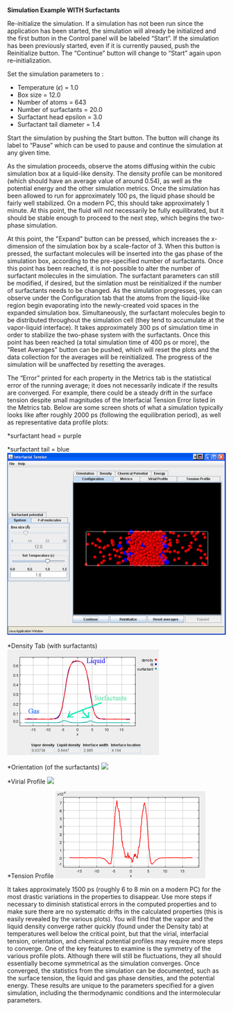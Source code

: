 
**Simulation Example WITH Surfactants**


Re-initialize the simulation. If a simulation has not been run since the application has been started, the
simulation will already be initialized and the first button in the Control panel will be labeled “Start”. If
the simulation has been previously started, even if it is currently paused, push the Reinitialize button. The
“Continue” button will change to “Start” again upon re–initialization.

Set the simulation parameters to :

* Temperature ($\epsilon$) = 1.0
* Box size = 12.0
* Number of atoms = 643
* Number of surfactants = 20.0
* Surfactant head epsilon = 3.0
* Surfactant tail diameter = 1.4



Start the simulation by pushing the Start button. The button will change its label to “Pause” which can be
used to pause and continue the simulation at any given time.

As the simulation proceeds, observe the atoms diffusing within the cubic simulation
box at a liquid-like density.  The density profile can be monitored (which should have an average value of around
0.54), as well as the potential energy and the other simulation metrics.  Once the simulation
has been allowed to run for approximately 100 ps, the liquid phase should be fairly well stabilized.  On a 
modern PC, this should take approximately 1 minute.  At this point, the fluid will *not* necessarily be
fully equilibrated, but it should be stable enough to proceed to the next step, which begins the two-phase simulation.

At this point, the "Expand" button can be pressed, which increases the x-dimension of the 
simulation box by a scale-factor of 3.  When this button is pressed, the surfactant molecules will be inserted into the
gas phase of the simulation box, according to the pre-specified number of surfactants.  Once this point
has been reached, it is not possible to alter the number of surfactant molecules in the simulation.  The surfactant
parameters can still be modified, if desired, but the simlation must be reinitialized if the number of surfactants
needs to be changed.  As the simulation progresses, you can observe under the Configuration tab that the atoms
from the liquid-like region begin evaporating into the newly-created void spaces in the expanded simulation box.  Simultaneously, the surfactant molecules begin to be distributed throughout the simulation cell (they tend to accumulate 
at the vapor-liquid interface).
It takes approximately 300 ps of simulation time in order to stabilize the two-phase system with the surfactants.  Once this
point has been reached (a total simulation time of 400 ps or more), the "Reset Averages" button can be pushed,
which will reset the plots and the data collection for the averages will be reinitialized.  The progress of the
simulation will be unaffected by resetting the averages.

The “Error” printed for each property in the Metrics tab is the statistical error of the running average; it does not necessarily indicate if the results are converged. For example, there could be a steady drift in the surface tension despite
small magnitudes of the Interfacial Tension Error listed in the Metrics tab.  Below are some screen shots
of what a simulation typically looks like after roughly 2000 ps (following the equilibration period), as well as representative data profile plots:




*surfactant head = purple

*surfactant tail = blue
![](./Config_surf2.gif)




*Density Tab (with surfactants)
![](./Surf_profile.gif)




*Orientation (of the surfactants)
![](./Orientation.gif)




*Virial Profile
![](./Virial.gif)




*Tension Profile
![](./ST_profile.gif)




It takes approximately 1500 ps (roughly 6 to 8 min on a modern PC) for the most drastic
variations in the properties to disappear.  Use more steps if necessary to diminish statistical errors in the computed properties and
to make sure there are no systematic drifts in the calculated properties (this is easily revealed by the various
plots). You will find that the vapor and the liquid density converge rather quickly (found under the Density tab)
at temperatures well below the critical point, but that the virial, interfacial tension, orientation, and chemical potential profiles may require more steps to converge.  One of the key features to examine is the symmetry of the various profile plots.
Although there will still be fluctuations, they all should essentially become symmetrical as the simulation converges.  Once converged, the statistics from the simulation can be documented, such as the surface tension, the liquid and gas phase densities, and the potential energy.  These results are unique to the parameters specified for a given simulation, including the thermodynamic conditions and the intermolecular parameters.